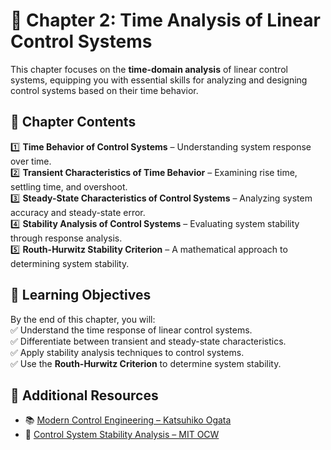# 📘 Chapter 2: Time Analysis of Linear Control Systems  

This chapter focuses on the **time-domain analysis** of linear control systems, equipping you with essential skills for analyzing and designing control systems based on their time behavior.  

## 📑 Chapter Contents  
1️⃣ **Time Behavior of Control Systems** – Understanding system response over time.  
2️⃣ **Transient Characteristics of Time Behavior** – Examining rise time, settling time, and overshoot.  
3️⃣ **Steady-State Characteristics of Control Systems** – Analyzing system accuracy and steady-state error.  
4️⃣ **Stability Analysis of Control Systems** – Evaluating system stability through response analysis.  
5️⃣ **Routh-Hurwitz Stability Criterion** – A mathematical approach to determining system stability.  

## 🎯 Learning Objectives  
By the end of this chapter, you will:  
✅ Understand the time response of linear control systems.  
✅ Differentiate between transient and steady-state characteristics.  
✅ Apply stability analysis techniques to control systems.  
✅ Use the **Routh-Hurwitz Criterion** to determine system stability.  

## 📖 Additional Resources  
- 📚 [Modern Control Engineering – Katsuhiko Ogata](https://example.com)  
- 🎥 [Control System Stability Analysis – MIT OCW](https://ocw.mit.edu/courses/electrical-engineering-and-computer-science/6-302-feedback-systems-spring-2007/)  
